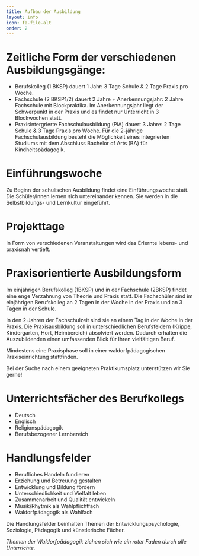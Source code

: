 ```yaml
---
title: Aufbau der Ausbildung
layout: info
icon: fa-file-alt
order: 2
---
```


# Zeitliche Form der verschiedenen Ausbildungsgänge:

* Berufskolleg (1 BKSP) dauert 1 Jahr: 3 Tage Schule & 2 Tage Praxis pro Woche.
* Fachschule   (2 BKSP1/2) dauert 2 Jahre + Anerkennungsjahr: 2 Jahre Fachschule mit Blockpraktika. Im Anerkennungsjahr liegt der Schwerpunkt in der Praxis und es findet nur Unterricht in 3 Blockwochen statt.
* Praxisintergrierte Fachschulausbildung (PiA) dauert 3 Jahre: 2 Tage Schule & 3 Tage Praxis pro Woche.
Für die 2-jährige Fachschulausbildung besteht die Möglichkeit eines integrierten Studiums mit dem Abschluss Bachelor of Arts (BA) für Kindheitspädagogik.

# Einführungswoche

Zu Beginn der schulischen Ausbildung findet eine Einführungswoche statt. Die Schüler/innen lernen sich untereinander kennen. Sie werden in die Selbstbildungs- und Lernkultur eingeführt.

# Projekttage

In Form von  verschiedenen Veranstaltungen wird das Erlernte lebens- und praxisnah vertieft.

# Praxisorientierte Ausbildungsform

Im einjährigen Berufskolleg (1BKSP) und in der Fachschule (2BKSP) findet eine enge Verzahnung von Theorie und Praxis statt. Die Fachschüler sind im einjährigen Berufskolleg an 2 Tagen in der Woche in der Praxis und an 3 Tagen in der Schule.

In den 2 Jahren der Fachschulzeit sind sie an einem Tag in der Woche in der Praxis. Die Praxisausbildung soll in unterschiedlichen Berufsfeldern (Krippe, Kindergarten, Hort, Heimbereich) absolviert werden. Dadurch erhalten die Auszubildenden einen umfassenden Blick für Ihren vielfältigen Beruf.

Mindestens eine Praxisphase soll in einer waldorfpädagogischen Praxiseinrichtung stattfinden.

Bei der Suche nach einem geeigneten Praktikumsplatz unterstützen wir Sie gerne!



# Unterrichtsfächer des Berufkollegs

* Deutsch
* Englisch
* Religionspädagogik
* Berufsbezogener Lernbereich



# Handlungsfelder

* Berufliches Handeln fundieren
* Erziehung und Betreuung gestalten
* Entwicklung und Bildung fördern
* Unterschiedlichkeit und Vielfalt leben
* Zusammenarbeit und Qualität entwickeln
* Musik/Rhytmik als Wahlpflichtfach
* Waldorfpädagogik als Wahlfach

Die Handlungsfelder beinhalten Themen der Entwicklungspsychologie, Soziologie, Pädagogik und künstlerische Fächer.

_Themen der Waldorfpädagogik ziehen sich wie ein roter Faden durch alle Unterrichte._
